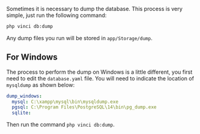 Sometimes it is necessary to dump the database. This process is very simple, just run the following command:

```bash
php vinci db:dump
```

Any dump files you run will be stored in `app/Storage/dump`.

## For Windows

The process to perform the dump on Windows is a little different, you first need to edit the `database.yaml` file. You will need to indicate the location of `mysqldump` as shown below:

```yaml
dump_windows:
  mysql: C:\xampp\mysql\bin\mysqldump.exe
  pgsql: C:\Program Files\PostgreSQL\14\bin\pg_dump.exe
  sqlite: 
```

Then run the command `php vinci db:dump`.